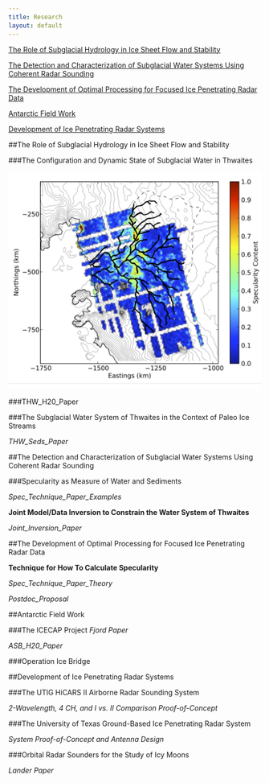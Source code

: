 ```yaml
---
title: Research
layout: default
---
```

 

[The Role of Subglacial Hydrology in Ice Sheet Flow and Stability](#water_stability)

[The Detection and Characterization of Subglacial Water Systems Using Coherent Radar Sounding](#water_detection)

[The Development of Optimal Processing for Focused Ice Penetrating Radar Data](#optimal_processing)

[Antarctic Field Work](#field_work)

[Development of Ice Penetrating Radar Systems](#radar_systems)


##The Role of Subglacial Hydrology in Ice Sheet Flow and Stability 
<a name="water_stability"></a>

###The Configuration and Dynamic State of Subglacial Water in Thwaites

![Alt text](/images/Specularity.jpg)

###THW_H20_Paper

###The Subglacial Water System of Thwaites in the Context of Paleo Ice Streams

*THW_Seds_Paper*

##The Detection and Characterization of Subglacial Water Systems Using Coherent Radar Sounding 
<a name="water_detection"></a>

###Specularity as Measure of Water and Sediments

*Spec_Technique_Paper_Examples*

**Joint Model/Data Inversion to Constrain  the Water System of Thwaites**

*Joint_Inversion_Paper*

##The Development of Optimal Processing for Focused Ice Penetrating Radar Data
<a name="optimal_processing"></a>

**Technique for How To Calculate Specularity**

*Spec_Technique_Paper_Theory*

*Postdoc_Proposal*

##Antarctic Field Work 
<a name="field_work"></a>

###The ICECAP Project
*Fjord Paper*

*ASB_H20_Paper*

###Operation Ice Bridge

##Development of Ice Penetrating Radar Systems 
<a name="radar_systems"></a>

###The UTIG HiCARS II Airborne Radar Sounding System

*2-Wavelength, 4 CH, and I vs. II Comparison Proof-of-Concept*

###The University of Texas Ground-Based Ice Penetrating Radar System

*System Proof-of-Concept and Antenna Design*

###Orbital Radar Sounders for the Study of Icy Moons

*Lander Paper*

